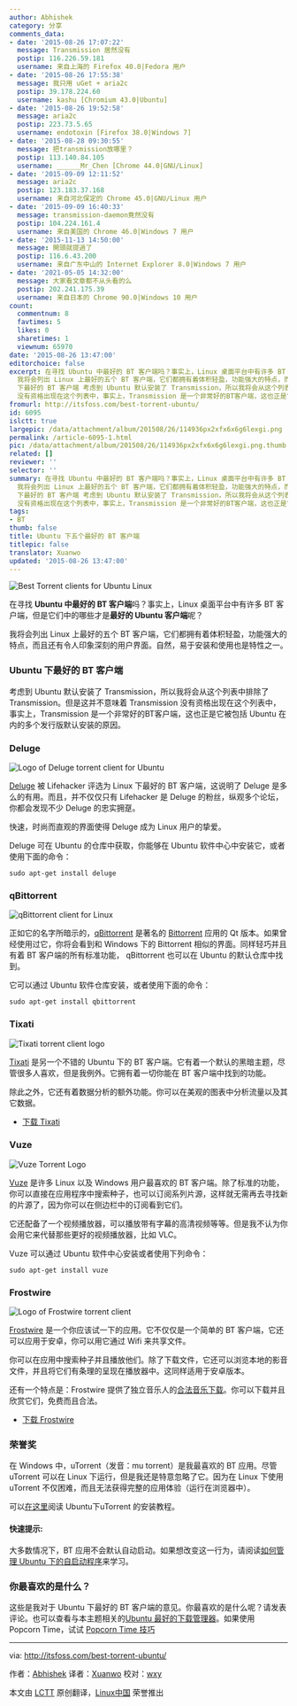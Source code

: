 ```yaml
---
author: Abhishek
category: 分享
comments_data:
- date: '2015-08-26 17:07:22'
  message: Transmission 居然没有
  postip: 116.226.59.181
  username: 来自上海的 Firefox 40.0|Fedora 用户
- date: '2015-08-26 17:55:38'
  message: 我只用 uGet + aria2c
  postip: 39.178.224.60
  username: kashu [Chromium 43.0|Ubuntu]
- date: '2015-08-26 19:52:58'
  message: aria2c
  postip: 223.73.5.65
  username: endotoxin [Firefox 38.0|Windows 7]
- date: '2015-08-28 09:30:55'
  message: 把transmission放哪里？
  postip: 113.140.84.105
  username: ______Mr_Chen [Chrome 44.0|GNU/Linux]
- date: '2015-09-09 12:11:52'
  message: aria2c
  postip: 123.183.37.168
  username: 来自河北保定的 Chrome 45.0|GNU/Linux 用户
- date: '2015-09-09 16:40:33'
  message: transmission-daemon竟然没有
  postip: 104.224.161.4
  username: 来自美国的 Chrome 46.0|Windows 7 用户
- date: '2015-11-13 14:50:00'
  message: 開頭就提過了
  postip: 116.6.43.200
  username: 来自广东中山的 Internet Explorer 8.0|Windows 7 用户
- date: '2021-05-05 14:32:00'
  message: 大家看文章都不从头看的么
  postip: 202.241.175.39
  username: 来自日本的 Chrome 90.0|Windows 10 用户
count:
  commentnum: 8
  favtimes: 5
  likes: 0
  sharetimes: 1
  viewnum: 65970
date: '2015-08-26 13:47:00'
editorchoice: false
excerpt: 在寻找 Ubuntu 中最好的 BT 客户端吗？事实上，Linux 桌面平台中有许多 BT 客户端，但是它们中的哪些才是最好的 Ubuntu 客户端呢？
  我将会列出 Linux 上最好的五个 BT 客户端，它们都拥有着体积轻盈，功能强大的特点，而且还有令人印象深刻的用户界面。自然，易于安装和使用也是特性之一。 Ubuntu
  下最好的 BT 客户端 考虑到 Ubuntu 默认安装了 Transmission，所以我将会从这个列表中排除了 Transmission。但是这并不意味着 Transmission
  没有资格出现在这个列表中，事实上，Transmission 是一个非常好的BT客户端，这也正是它被包括 Ubunt
fromurl: http://itsfoss.com/best-torrent-ubuntu/
id: 6095
islctt: true
largepic: /data/attachment/album/201508/26/114936px2xfx6x6g6lexgi.png
permalink: /article-6095-1.html
pic: /data/attachment/album/201508/26/114936px2xfx6x6g6lexgi.png.thumb.jpg
related: []
reviewer: ''
selector: ''
summary: 在寻找 Ubuntu 中最好的 BT 客户端吗？事实上，Linux 桌面平台中有许多 BT 客户端，但是它们中的哪些才是最好的 Ubuntu 客户端呢？
  我将会列出 Linux 上最好的五个 BT 客户端，它们都拥有着体积轻盈，功能强大的特点，而且还有令人印象深刻的用户界面。自然，易于安装和使用也是特性之一。 Ubuntu
  下最好的 BT 客户端 考虑到 Ubuntu 默认安装了 Transmission，所以我将会从这个列表中排除了 Transmission。但是这并不意味着 Transmission
  没有资格出现在这个列表中，事实上，Transmission 是一个非常好的BT客户端，这也正是它被包括 Ubunt
tags:
- BT
thumb: false
title: Ubuntu 下五个最好的 BT 客户端
titlepic: false
translator: Xuanwo
updated: '2015-08-26 13:47:00'
---
```


![Best Torrent clients for Ubuntu Linux](/data/attachment/album/201508/26/114936px2xfx6x6g6lexgi.png)


在寻找 **Ubuntu 中最好的 BT 客户端**吗？事实上，Linux 桌面平台中有许多 BT 客户端，但是它们中的哪些才是**最好的 Ubuntu 客户端**呢？


我将会列出 Linux 上最好的五个 BT 客户端，它们都拥有着体积轻盈，功能强大的特点，而且还有令人印象深刻的用户界面。自然，易于安装和使用也是特性之一。


### Ubuntu 下最好的 BT 客户端


考虑到 Ubuntu 默认安装了 Transmission，所以我将会从这个列表中排除了 Transmission。但是这并不意味着 Transmission 没有资格出现在这个列表中，事实上，Transmission 是一个非常好的BT客户端，这也正是它被包括 Ubuntu 在内的多个发行版默认安装的原因。


### Deluge


![Logo of Deluge torrent client for Ubuntu](/data/attachment/album/201508/26/114937aav7h4nw47hjx7v4.png)


[Deluge](http://deluge-torrent.org/) 被 Lifehacker 评选为 Linux 下最好的 BT 客户端，这说明了 Deluge 是多么的有用。而且，并不仅仅只有 Lifehacker 是 Deluge 的粉丝，纵观多个论坛，你都会发现不少 Deluge 的忠实拥趸。


快速，时尚而直观的界面使得 Deluge 成为 Linux 用户的挚爱。


Deluge 可在 Ubuntu 的仓库中获取，你能够在 Ubuntu 软件中心中安装它，或者使用下面的命令：



```
sudo apt-get install deluge

```

### qBittorrent


![qBittorrent client for Linux](/data/attachment/album/201508/26/114937jm93yyyy9mmjxj9t.png)


正如它的名字所暗示的，[qBittorrent](http://www.qbittorrent.org/) 是著名的 [Bittorrent](http://www.bittorrent.com/) 应用的 Qt 版本。如果曾经使用过它，你将会看到和 Windows 下的 Bittorrent 相似的界面。同样轻巧并且有着 BT 客户端的所有标准功能， qBittorrent 也可以在 Ubuntu 的默认仓库中找到。


它可以通过 Ubuntu 软件仓库安装，或者使用下面的命令：



```
sudo apt-get install qbittorrent

```

### Tixati


![Tixati torrent client logo](/data/attachment/album/201508/26/114938g0dm30i5x5t5odfo.png)


[Tixati](http://www.tixati.com/) 是另一个不错的 Ubuntu 下的 BT 客户端。它有着一个默认的黑暗主题，尽管很多人喜欢，但是我例外。它拥有着一切你能在 BT 客户端中找到的功能。


除此之外，它还有着数据分析的额外功能。你可以在美观的图表中分析流量以及其它数据。


* [下载 Tixati](http://www.tixati.com/download/)


### Vuze


![Vuze Torrent Logo](/data/attachment/album/201508/26/114938nqvpqx4umriq6i4q.png)


[Vuze](http://www.vuze.com/) 是许多 Linux 以及 Windows 用户最喜欢的 BT 客户端。除了标准的功能，你可以直接在应用程序中搜索种子，也可以订阅系列片源，这样就无需再去寻找新的片源了，因为你可以在侧边栏中的订阅看到它们。


它还配备了一个视频播放器，可以播放带有字幕的高清视频等等。但是我不认为你会用它来代替那些更好的视频播放器，比如 VLC。


Vuze 可以通过 Ubuntu 软件中心安装或者使用下列命令：



```
sudo apt-get install vuze

```

### Frostwire


![Logo of Frostwire torrent client](/data/attachment/album/201508/26/114938i2cu2lzlk8kctich.png)


[Frostwire](http://www.frostwire.com/) 是一个你应该试一下的应用。它不仅仅是一个简单的 BT 客户端，它还可以应用于安卓，你可以用它通过 Wifi 来共享文件。


你可以在应用中搜索种子并且播放他们。除了下载文件，它还可以浏览本地的影音文件，并且将它们有条理的呈现在播放器中。这同样适用于安卓版本。


还有一个特点是：Frostwire 提供了独立音乐人的[合法音乐下载](http://www.frostclick.com/wp/)。你可以下载并且欣赏它们，免费而且合法。


* [下载 Frostwire](http://www.frostwire.com/downloads)


### 荣誉奖


在 Windows 中，uTorrent（发音：mu torrent）是我最喜欢的 BT 应用。尽管 uTorrent 可以在 Linux 下运行，但是我还是特意忽略了它。因为在 Linux 下使用 uTorrent 不仅困难，而且无法获得完整的应用体验（运行在浏览器中）。


可以[在这里](http://sysads.co.uk/2014/05/install-utorrent-3-3-ubuntu-14-04-13-10/)阅读 Ubuntu下uTorrent 的安装教程。


#### 快速提示:


大多数情况下，BT 应用不会默认自动启动。如果想改变这一行为，请阅读[如何管理 Ubuntu 下的自启动程序](http://itsfoss.com/manage-startup-applications-ubuntu/)来学习。


### 你最喜欢的是什么？


这些是我对于 Ubuntu 下最好的 BT 客户端的意见。你最喜欢的是什么呢？请发表评论。也可以查看与本主题相关的[Ubuntu 最好的下载管理器](http://itsfoss.com/4-best-download-managers-for-linux/)。如果使用 Popcorn Time，试试 [Popcorn Time 技巧](http://itsfoss.com/popcorn-time-tips/)




---


via: <http://itsfoss.com/best-torrent-ubuntu/>


作者：[Abhishek](http://itsfoss.com/author/abhishek/) 译者：[Xuanwo](https://github.com/Xuanwo) 校对：[wxy](https://github.com/wxy)


本文由 [LCTT](https://github.com/LCTT/TranslateProject) 原创翻译，[Linux中国](https://linux.cn/) 荣誉推出
